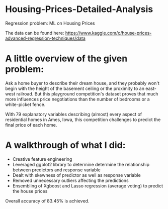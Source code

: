 # Housing-Prices-Detailed-Analysis
Regression problem: ML on Housing Prices

The data can be found here:
https://www.kaggle.com/c/house-prices-advanced-regression-techniques/data

# A little overview of the given problem:

Ask a home buyer to describe their dream house, and they probably won't begin with the height of the basement ceiling or the proximity to an east-west railroad. But this playground competition's dataset proves that much more influences price negotiations than the number of bedrooms or a white-picket fence.

With 79 explanatory variables describing (almost) every aspect of residential homes in Ames, Iowa, this competition challenges to predict the final price of each home.

# A walkthrough of what I did:

- Creative feature engineering
- Leveraged ggplot2 library to determine determine the relationship between predictors and response variable
- Dealt with skewness of predictor as well as response variable
- Removed unnecessary outliers affecting the predictions
- Ensembling of Xgboost and Lasso regression (average voting) to predict the house prices

Overall accuracy of 83.45% is achieved.

